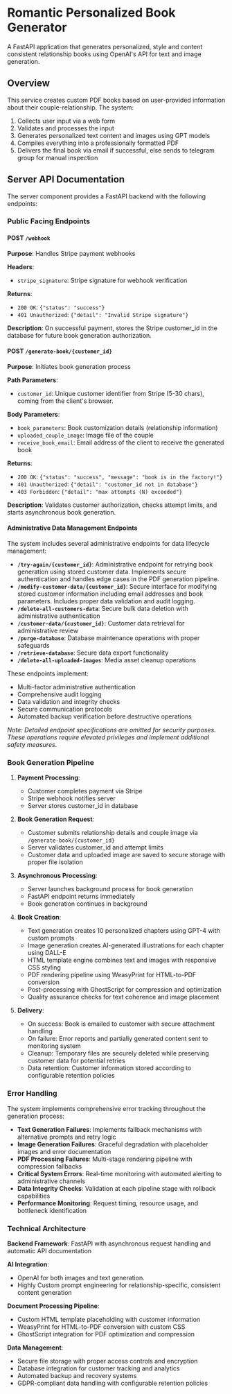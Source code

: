 # Romantic Personalized Book Generator

A FastAPI application that generates personalized, style and content consistent relationship books using OpenAI's API for text and image generation.

  
## Overview

This service creates custom PDF books based on user-provided information about their couple-relationship. The system:

1. Collects user input via a web form
2. Validates and processes the input
3. Generates personalized text content and images using GPT models
4. Compiles everything into a professionally formatted PDF
5. Delivers the final book via email if successful, else sends to telegram
group for manual inspection

## Server API Documentation

The server component provides a FastAPI backend with the following endpoints:

### Public Facing Endpoints

#### POST `/webhook`

**Purpose**: Handles Stripe payment webhooks

**Headers**:
- `stripe_signature`: Stripe signature for webhook verification

**Returns**:
- `200 OK`: `{"status": "success"}`
- `401 Unauthorized`: `{"detail": "Invalid Stripe signature"}`

**Description**: On successful payment, stores the Stripe customer_id in the database for future book generation authorization.

#### POST `/generate-book/{customer_id}`

**Purpose**: Initiates book generation process

**Path Parameters**:
- `customer_id`: Unique customer identifier from Stripe (5-30 chars), coming from the client's browser.

**Body Parameters**:
- `book_parameters`: Book customization details (relationship information)
- `uploaded_couple_image`: Image file of the couple
- `receive_book_email`: Email address of the client to receive the generated book

**Returns**:
- `200 OK`: `{"status": "success", "message": "book is in the factory!"}`
- `401 Unauthorized`: `{"detail": "customer_id not in database"}`
- `403 Forbidden`: `{"detail": "max attempts (N) exceeded"}`

**Description**: Validates customer authorization, checks attempt limits, and starts asynchronous book generation.

#### Administrative Data Management Endpoints

The system includes several administrative endpoints for data lifecycle management:

- **`/try-again/{customer_id}`**: Administrative endpoint for retrying book generation using stored customer data. Implements secure authentication and handles edge cases in the PDF generation pipeline.
- **`/modify-customer-data/{customer_id}`**: Secure interface for modifying stored customer information including email addresses and book parameters. Includes proper data validation and audit logging.
- **`/delete-all-customers-data`**: Secure bulk data deletion with administrative authentication
- **`/customer-data/{customer_id}`**: Customer data retrieval for administrative review
- **`/purge-database`**: Database maintenance operations with proper safeguards
- **`/retrieve-database`**: Secure data export functionality
- **`/delete-all-uploaded-images`**: Media asset cleanup operations

These endpoints implement:
- Multi-factor administrative authentication
- Comprehensive audit logging
- Data validation and integrity checks
- Secure communication protocols
- Automated backup verification before destructive operations

*Note: Detailed endpoint specifications are omitted for security purposes. These operations require elevated privileges and implement additional safety measures.*



### Book Generation Pipeline

1. **Payment Processing**:
   - Customer completes payment via Stripe
   - Stripe webhook notifies server
   - Server stores customer_id in database

2. **Book Generation Request**:
   - Customer submits relationship details and couple image via `/generate-book/{customer_id}`
   - Server validates customer_id and attempt limits
   - Customer data and uploaded image are saved to secure storage with proper file isolation

3. **Asynchronous Processing**:
   - Server launches background process for book generation
   - FastAPI endpoint returns immediately
   - Book generation continues in background

4. **Book Creation**:
   - Text generation creates 10 personalized chapters using GPT-4 with custom prompts
   - Image generation creates AI-generated illustrations for each chapter using DALL-E
   - HTML template engine combines text and images with responsive CSS styling
   - PDF rendering pipeline using WeasyPrint for HTML-to-PDF conversion
   - Post-processing with GhostScript for compression and optimization
   - Quality assurance checks for text coherence and image placement

5. **Delivery**:
   - On success: Book is emailed to customer with secure attachment handling
   - On failure: Error reports and partially generated content sent to monitoring system
   - Cleanup: Temporary files are securely deleted while preserving customer data for potential retries
   - Data retention: Customer information stored according to configurable retention policies

### Error Handling

The system implements comprehensive error tracking throughout the generation process:
- **Text Generation Failures**: Implements fallback mechanisms with alternative prompts and retry logic
- **Image Generation Failures**: Graceful degradation with placeholder images and error documentation
- **PDF Processing Failures**: Multi-stage rendering pipeline with compression fallbacks
- **Critical System Errors**: Real-time monitoring with automated alerting to administrative channels
- **Data Integrity Checks**: Validation at each pipeline stage with rollback capabilities
- **Performance Monitoring**: Request timing, resource usage, and bottleneck identification

### Technical Architecture

**Backend Framework**: FastAPI with asynchronous request handling and automatic API documentation

**AI Integration**: 
- OpenAI for both images and text generation.
- Highly Custom prompt engineering for relationship-specific, consistent content generation

**Document Processing Pipeline**:
- Custom HTML template placeholding with customer information
- WeasyPrint for HTML-to-PDF conversion with custom CSS
- GhostScript integration for PDF optimization and compression

**Data Management**:
- Secure file storage with proper access controls and encryption
- Database integration for customer tracking and analytics
- Automated backup and recovery systems
- GDPR-compliant data handling with configurable retention policies
